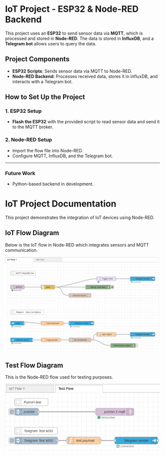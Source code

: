 # IoT Project - ESP32 & Node-RED Backend

This project uses an **ESP32** to send sensor data via **MQTT**, which is processed and stored in **Node-RED**. The data is stored in **InfluxDB**, and a **Telegram bot** allows users to query the data.

## Project Components

- **ESP32 Scripts**: Sends sensor data via MQTT to Node-RED.
- **Node-RED Backend**: Processes received data, stores it in InfluxDB, and interacts with a Telegram bot.

## How to Set Up the Project

### 1. ESP32 Setup
- **Flash the ESP32** with the provided script to read sensor data and send it to the MQTT broker.

### 2. Node-RED Setup
- Import the flow file into Node-RED.
- Configure MQTT, InfluxDB, and the Telegram bot.

---

### Future Work
- Python-based backend in development.

# IoT Project Documentation

This project demonstrates the integration of IoT devices using Node-RED.

## IoT Flow Diagram

Below is the IoT flow in Node-RED which integrates sensors and MQTT communication.

![Node-RED IoT Flow](images/NodeRed_flow.png)

## Test Flow Diagram

This is the Node-RED flow used for testing purposes.

![Node-RED Test Flow](images/NodeRed_test_flow.png)
